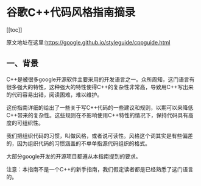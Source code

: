 # 谷歌C++代码风格指南摘录

[[toc]]


原文地址在这里:https://google.github.io/styleguide/cppguide.html

## 一、背景
C++是被很多google开源软件主要采用的开发语言之一。众所周知，这门语言有很多强大的特性，这种强大的特性使得C++的复杂性非常高，导致用C++写出来的代码容易出错，阅读困难，难以维护。

这份指南详细的给出了一些关于写C++代码的一些建议和规则，以期可以来降低C++带来的复杂性。这些规则在不影响使用C++特性的情况下，保持代码具有高度的可组织性。

我们把组织代码的习惯，叫做风格，或者说可读性。风格这个词其实是有些偏差的，因为组织代码的习惯涵盖的不单单指源代码组织的格式。

大部分google开发的开源项目都遵从本指南提到的要求。

注意：本指南不是一个C++的新手指南，我们假定读者都是已经熟悉了这门语言的。
